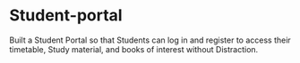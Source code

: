 # Student-portal
Built a Student Portal so that Students can log in and register to access their timetable, Study material, and books of interest without Distraction.
